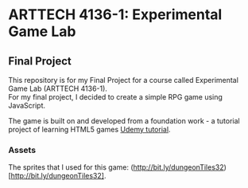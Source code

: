 # ARTTECH 4136-1: Experimental Game Lab
## Final Project
This repository is for my Final Project for a course called Experimental Game Lab (ARTTECH 4136-1).  
For my final project, I decided to create a simple RPG game using JavaScript.  

The game is built on and developed from a foundation work - a tutorial project of learning HTML5 games [Udemy tutorial](https://www.udemy.com/how-to-program-games/learn/v4/overview).

### Assets
The sprites that I used for this game: (http://bit.ly/dungeonTiles32)[http://bit.ly/dungeonTiles32].
